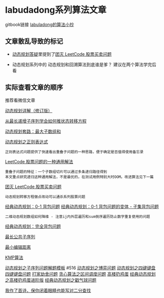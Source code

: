 # labudadong系列算法文章

gitbook链接   [labuladong的算法小抄](https://labuladong.gitbook.io/algo/)

## 文章散乱导致的标记

-   [动态规划答疑](https://mp.weixin.qq.com/s/qvlfyKBiXVX7CCwWFR-XKg)里提到了[团灭 LeetCode 股票买卖问题](http://mp.weixin.qq.com/s?__biz=MzAxODQxMDM0Mw==&mid=2247484508&idx=1&sn=42cae6e7c5ccab1f156a83ea65b00b78&chksm=9bd7fa54aca07342d12ae149dac3dfa76dc42bcdd55df2c71e78f92dedbbcbdb36dec56ac13b&scene=21#wechat_redirect) 

-   动态规划系列中的 动态规划和回溯算法到底谁是爹？ 建议在两个算法学完后看





## 实际查看文章的顺序
推荐看微信文章

[动态规划详解（修订版）](https://mp.weixin.qq.com/s/Cw39C9MY9Wr2JlcvBQZMcA)

[从最长递增子序列学会如何推状态转移方程](https://mp.weixin.qq.com/s/7QFapCuvi-2nkh6gREcR9g)

[动态规划套路：最大子数组和](https://mp.weixin.qq.com/s/nrULqCsRsrPKi3Y-nUfnqg)

[动态规划之正则表达式](https://mp.weixin.qq.com/s?__biz=MzAxODQxMDM0Mw==&mid=2247484513&idx=1&sn=e5fc3cce76c1b916195e1793122c28b8&chksm=9bd7fa69aca0737fe704ea5c6da28f47b9e3f0961df2eb40ef93a7d507ace8def1a18d013515&scene=158#rd) 
```
正则表达式问题提供了快速看出重叠子问题的一种思路，便于确定是否值得使用备忘录
```
[LeetCode 股票问题的一种通用解法](https://mp.weixin.qq.com/s/TrN7mMdLEPCmT5mOXzgP5A)
```
重叠子问题的特征：一个子数组切片可以通过多条递归路径得到
本文重点研究递归这种通用解法，不是最优的，在测试用例特别大时OOM。改进算法见下一篇
```
[团灭 LeetCode 股票买卖问题](https://mp.weixin.qq.com/s/lQEj_K1lUY83QtIzqTikGA)
```
动态规划转移方程做点改动可以通杀系列股票问题
```
[经典动态规划：0-1 背包问题](https://mp.weixin.qq.com/s/RXfnhSpVBmVneQjDSUSAVQ)
[经典动态规划：0-1 背包问题的变体 - 子集背包问题](https://mp.weixin.qq.com/s/OzdkF30p5BHelCi6inAnNg)
```
二维动态规划数组如何降维 - 注意ij内外层遍历和sum倒序遍历防止数字重复使用的问题
```
[经典动态规划：完全背包问题](https://mp.weixin.qq.com/s/zGJZpsGVMlk-Vc2PEY4RPw)

[最长公共子序列](https://mp.weixin.qq.com/s?__biz=MzAxODQxMDM0Mw==&mid=2247484486&idx=1&sn=0bdcb94c6390307ea32427757ec0072c)

[最小编辑距离](https://mp.weixin.qq.com/s/uWzSvWWI-bWAV3UANBtyOw)

[KMP算法](https://mp.weixin.qq.com/s/r9pbkMyFyMAvmkf4QnL-1g)

[动态规划之子序列问题解题模板](https://mp.weixin.qq.com/s?src=11&timestamp=1602920263&ver=2649&signature=NPL-Jl6Qt1e3P702UFwLsruBlGV36G98dlfhsAY3XDhzZFCbyjEuolTDUxT2ztz54GU8SzoWmkl0h2YdEkc9aC-hk4NLF9Ei0hfyeC3JlPTI1Hvh71buu*KOVZKG5wzd&new=1) #516
[动态规划之博弈问题](https://mp.weixin.qq.com/s?src=11&timestamp=1602920208&ver=2649&signature=NPL-Jl6Qt1e3P702UFwLsruBlGV36G98dlfhsAY3XDi8lWV4lpjVZzOzo3JL-*e5aQNtgCyS*Ly89e9YuqJszgW6P81Zo8DQh53fseDMT0Tbw8yQ1kjnZtwea0nIb9w6&new=1)
[动态规划之四键键盘](https://labuladong.gitbook.io/algo/dong-tai-gui-hua-xi-lie/dong-tai-gui-hua-zhi-si-jian-jian-pan)
[四键键盘问题](https://mp.weixin.qq.com/s?src=11&timestamp=1602920031&ver=2649&signature=DZ5HoJ-WdukqzYQCuWS*emvIlQKtlyMCacFM0UN9YBQLmmtzHOj326dmrNLHegtHKxgf9CeNRPBfQzZLJa4QkMfkqctfMFLqQlnzLxU2sGwUPugvVpjl7PtVJBXuVJLk&new=1)
[打家劫舍问题](https://mp.weixin.qq.com/s?__biz=MzAxODQxMDM0Mw==&mid=2247484800&idx=1&sn=1016975b9e8df0b8f6df996a5fded0af&chksm=9bd7fb88aca0729eb2d450cca8111abd8f861236b04125ce556171cb520e298ddec4d90823b3&scene=21#wechat_redirect)
[贪心算法之区间调度问题](https://mp.weixin.qq.com/s?src=11&timestamp=1602919821&ver=2649&signature=KCHFkvySbAJjuSyHEvkuRRS62dI5Bb8IYAdDSZokAPG0eIrt1Yj-*yHrsN8PURXBSjWGMBSF7*HXvxXGfqymdmOAwLAUxDbi7Hwz4O0FMysaXNzz6ABdHkZ2dqelf1v1&new=1)
[高楼扔鸡蛋](https://mp.weixin.qq.com/s?src=11&timestamp=1602920440&ver=2649&signature=NPL-Jl6Qt1e3P702UFwLsruBlGV36G98dlfhsAY3XDiZnpWohskQ-72M5Hu7npaKZaWGi6Pw3Novh*SFrz4aYToeUcstSxu8Smez5KD5eGkCAFREtFJSATyvnK7VhOaV&new=1)
[经典动态规划之高楼扔鸡蛋进阶版](https://mp.weixin.qq.com/s?src=11&timestamp=1602920440&ver=2649&signature=NPL-Jl6Qt1e3P702UFwLsruBlGV36G98dlfhsAY3XDiAanOnNIpwb*A2O74UrcND-rOjiANZI68K1I5ZJezh9pwoZTn0uyjl4ya-JFJqE3Nj4pv-cGqGV7ju67*4S1br&new=1)
[经典动态规划之戳气球问题](https://mp.weixin.qq.com/s?src=11&timestamp=1602920369&ver=2649&signature=NPL-Jl6Qt1e3P702UFwLsruBlGV36G98dlfhsAY3XDgC9zO2RShjaiqgzY6uW*nuiBaZOiRMZWu5vh9uijlKkq3puXs8fgOBoAPwt3uZIQphGV1fWsER8v3UJgx7ATYi&new=1)

[我作了首诗，保你闭着眼睛也能写对二分查找](https://mp.weixin.qq.com/s?__biz=MzAxODQxMDM0Mw==&mid=2247485044&idx=1&sn=e6b95782141c17abe206bfe2323a4226&chksm=9bd7f87caca0716aa5add0ddddce0bfe06f1f878aafb35113644ebf0cf0bfe51659da1c1b733&scene=21#wechat_redirect)

